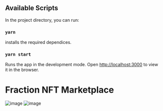 

## Available Scripts

In the project directory, you can run:

### `yarn`

installs the required dependices.


### `yarn start`

Runs the app in the development mode.
Open [http://localhost:3000](http://localhost:3000) to view it in the browser.

# Fraction NFT Marketplace
![image](https://user-images.githubusercontent.com/96237613/180877644-121c3d96-3cf4-494e-96c3-225844cacc0e.png)
![image](https://user-images.githubusercontent.com/96237613/180877803-cbbaf89d-ca8d-46b1-899a-b43b7a7d0d64.png)


